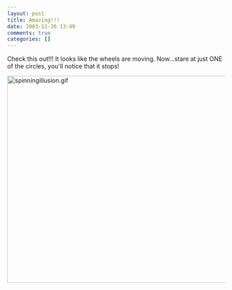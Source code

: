 ```yaml
---
layout: post
title: Amazing!!!
date: 2003-11-26 13:49
comments: true
categories: []
---
```

Check this out!!! It looks like the wheels are moving. Now...stare at just ONE of the circles, you'll notice that it stops!

<img alt="spinningillusion.gif" src="http://peterfilias.com/archives/spinningillusion.gif" width="640" height="480" border="0" />
